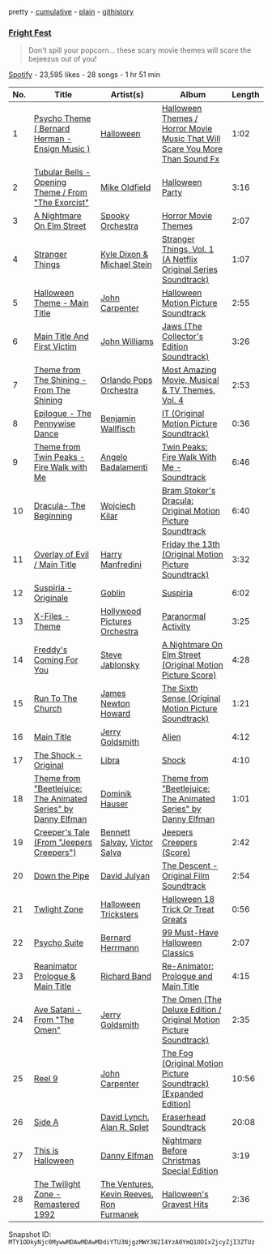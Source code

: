 pretty - [cumulative](/playlists/cumulative/37i9dQZF1DX6dCTsdzLHOw.md) - [plain](/playlists/plain/37i9dQZF1DX6dCTsdzLHOw) - [githistory](https://github.githistory.xyz/mackorone/spotify-playlist-archive/blob/main/playlists/plain/37i9dQZF1DX6dCTsdzLHOw)

### [Fright Fest](https://open.spotify.com/playlist/37i9dQZF1DX6dCTsdzLHOw)

> Don't spill your popcorn..\. these scary movie themes will scare the bejeezus out of you!

[Spotify](https://open.spotify.com/user/spotify) - 23,595 likes - 28 songs - 1 hr 51 min

| No. | Title | Artist(s) | Album | Length |
|---|---|---|---|---|
| 1 | [Psycho Theme \( Bernard Herman \- Ensign Music \)](https://open.spotify.com/track/40cXtLMqZo33qFeY2uVhFn) | [Halloween](https://open.spotify.com/artist/5Ure3b6cjh5Gk29qg82eym) | [Halloween Themes / Horror Movie Music That Will Scare You More Than Sound Fx](https://open.spotify.com/album/0ZbEWtaLdNW3MNbeFf7ZVf) | 1:02 |
| 2 | [Tubular Bells \- Opening Theme / From "The Exorcist"](https://open.spotify.com/track/2hJyhHWeDrnTuy24TtD4sd) | [Mike Oldfield](https://open.spotify.com/artist/562Od3CffWedyz2BbeYWVn) | [Halloween Party](https://open.spotify.com/album/1AQGra8TF7PX94whCy7tsY) | 3:16 |
| 3 | [A Nightmare On Elm Street](https://open.spotify.com/track/6St1IyTh829WEWRP1wXVXc) | [Spooky Orchestra](https://open.spotify.com/artist/2UBjlPiaNy9vMWp3mabXTW) | [Horror Movie Themes](https://open.spotify.com/album/6Chs33S4yeaFZn5HDI6g5S) | 2:07 |
| 4 | [Stranger Things](https://open.spotify.com/track/0kwuKfWntoGh0EWyYb7Mpf) | [Kyle Dixon & Michael Stein](https://open.spotify.com/artist/00oL7zWxmWveTsKF7DnIRd) | [Stranger Things, Vol\. 1 \(A Netflix Original Series Soundtrack\)](https://open.spotify.com/album/1puplOrvmUGoq2VxsB0ENJ) | 1:07 |
| 5 | [Halloween Theme \- Main Title](https://open.spotify.com/track/7swocJUCUWTCiRUAU9oerC) | [John Carpenter](https://open.spotify.com/artist/0hxQtmgWiPtEsDPeIuKxXq) | [Halloween Motion Picture Soundtrack](https://open.spotify.com/album/1eA3cq4WvDR4yVKChvZewP) | 2:55 |
| 6 | [Main Title And First Victim](https://open.spotify.com/track/1g10rYqM3jJQsWRnXCFcx7) | [John Williams](https://open.spotify.com/artist/3dRfiJ2650SZu6GbydcHNb) | [Jaws \(The Collector's Edition Soundtrack\)](https://open.spotify.com/album/6qUytVWmtw4xh2tjCv39GE) | 3:26 |
| 7 | [Theme from The Shining \- From The Shining](https://open.spotify.com/track/45EsuvNDt2juEytk79BZkB) | [Orlando Pops Orchestra](https://open.spotify.com/artist/5XH7RieKeVpt2zcr1yOMaS) | [Most Amazing Movie, Musical & TV Themes, Vol\. 4](https://open.spotify.com/album/6D5CjrqVr40B0wjL1Mf904) | 2:53 |
| 8 | [Epilogue \- The Pennywise Dance](https://open.spotify.com/track/3UJWTHeEruyf2rWAf518hf) | [Benjamin Wallfisch](https://open.spotify.com/artist/2xOp0rCDPAmYqnL2UFbaDY) | [IT \(Original Motion Picture Soundtrack\)](https://open.spotify.com/album/5tVCAKqFXuBvDMO5Jh3dZF) | 0:36 |
| 9 | [Theme from Twin Peaks \- Fire Walk with Me](https://open.spotify.com/track/6ov87ZmFzA62REV8KrbWXj) | [Angelo Badalamenti](https://open.spotify.com/artist/3Eeb1U0VJTDaFpBHV4DmHl) | [Twin Peaks: Fire Walk With Me \- Soundtrack](https://open.spotify.com/album/7KTThkarRqhJX5DVkDOo7Z) | 6:46 |
| 10 | [Dracula\- The Beginning](https://open.spotify.com/track/00De7REGurYkmfrKAh6CU1) | [Wojciech Kilar](https://open.spotify.com/artist/6McH9ZlRL24gW6Bt4fpqad) | [Bram Stoker's Dracula: Original Motion Picture Soundtrack](https://open.spotify.com/album/4WDRuinnAhb1taYx3RNAxr) | 6:40 |
| 11 | [Overlay of Evil / Main Title](https://open.spotify.com/track/1bBvch0ad2VfBuPUXJTV8I) | [Harry Manfredini](https://open.spotify.com/artist/7JDEsW5jacLggSSdqqWpdu) | [Friday the 13th \(Original Motion Picture Soundtrack\)](https://open.spotify.com/album/5pI4R0WAaQLHywFINSqaHl) | 3:32 |
| 12 | [Suspiria \- Originale](https://open.spotify.com/track/0DrihQ3QVHvYbdpPKCUmoN) | [Goblin](https://open.spotify.com/artist/7H92g6n1BvyzvQwaERZKZl) | [Suspiria](https://open.spotify.com/album/66X1aX8OnQZROjTlxHWYtg) | 6:02 |
| 13 | [X\-Files \- Theme](https://open.spotify.com/track/67AxhHs7ur6AlOkx95hZRh) | [Hollywood Pictures Orchestra](https://open.spotify.com/artist/0YuFB8lqApvW7rZMm9gSjU) | [Paranormal Activity](https://open.spotify.com/album/7HuR76g5Rpg6vWaFhNB0Go) | 3:25 |
| 14 | [Freddy's Coming For You](https://open.spotify.com/track/5jYaqMXbUXyUk9VQgOWR4K) | [Steve Jablonsky](https://open.spotify.com/artist/5Il8YjuVAWkWNH2xgjFMpF) | [A Nightmare On Elm Street \(Original Motion Picture Score\)](https://open.spotify.com/album/2zlfecPiJHlK9pBWOQNQVf) | 4:28 |
| 15 | [Run To The Church](https://open.spotify.com/track/1F3yUGDxCfGH9Zx3KePnmK) | [James Newton Howard](https://open.spotify.com/artist/2M4eNCvV3CJUswavkhAQg2) | [The Sixth Sense \(Original Motion Picture Soundtrack\)](https://open.spotify.com/album/1Cdpyr3pRNtiErT7QRbOxI) | 1:21 |
| 16 | [Main Title](https://open.spotify.com/track/4Rhue1CTPr3n1P3Zs0jPwU) | [Jerry Goldsmith](https://open.spotify.com/artist/7t8q7ikEtcPNtoaKAm9Vu6) | [Alien](https://open.spotify.com/album/2ubcKYeOHGJ5UHHNBAuaKb) | 4:12 |
| 17 | [The Shock \- Original](https://open.spotify.com/track/5dBCwVCqra4ld5e0mXKI84) | [Libra](https://open.spotify.com/artist/40TMqq78lcuRecnDO2PaYG) | [Shock](https://open.spotify.com/album/2Za0FtIVPP7xQI1IxyK9NP) | 4:10 |
| 18 | [Theme from "Beetlejuice: The Animated Series" by Danny Elfman](https://open.spotify.com/track/1r8fZ2HxjBWDEvs7lqXWAJ) | [Dominik Hauser](https://open.spotify.com/artist/4MTfVjZzx72caVcbCjUK73) | [Theme from "Beetlejuice: The Animated Series" by Danny Elfman](https://open.spotify.com/album/13wjqvHMQ6xDJ0JpEHWvln) | 1:01 |
| 19 | [Creeper's Tale \(From "Jeepers Creepers"\)](https://open.spotify.com/track/3q7ssMXeWyeoPyTGsqOUpO) | [Bennett Salvay](https://open.spotify.com/artist/1lWGijAqSCPZNmxnq1Yv9O), [Victor Salva](https://open.spotify.com/artist/1BID9hmfIGrMMfjMLPByDU) | [Jeepers Creepers \(Score\)](https://open.spotify.com/album/1tDx9id2MipEJLN5MVYhHk) | 2:42 |
| 20 | [Down the Pipe](https://open.spotify.com/track/5HhLdKwIy2ZpuX8yjZpWm6) | [David Julyan](https://open.spotify.com/artist/1zkJxFjrO1fE8teyro4C3I) | [The Descent \- Original Film Soundtrack](https://open.spotify.com/album/4vBUedgDbjIGu2El09pwBJ) | 2:54 |
| 21 | [Twlight Zone](https://open.spotify.com/track/6WjHCLbxvuab3pd5JvOKU9) | [Halloween Tricksters](https://open.spotify.com/artist/2EghgP7EJUPg82OPWMZM9P) | [Halloween 18 Trick Or Treat Greats](https://open.spotify.com/album/0xN2Y2GiDdW6uT4AlgXzDE) | 0:56 |
| 22 | [Psycho Suite](https://open.spotify.com/track/2AfA142FyTrSA58SArYR5r) | [Bernard Herrmann](https://open.spotify.com/artist/5bUj39bg0zEbRzjUEISMG9) | [99 Must\-Have Halloween Classics](https://open.spotify.com/album/0b9hNMy12w8qGs8eYNwM1L) | 2:07 |
| 23 | [Reanimator Prologue & Main Title](https://open.spotify.com/track/6w8V10yvjN3cU9iqJYwXqq) | [Richard Band](https://open.spotify.com/artist/0TXK10MEUmsJGH4lMosMiT) | [Re\-Animator: Prologue and Main Title](https://open.spotify.com/album/2HNiURAevNka5UetR9us36) | 4:15 |
| 24 | [Ave Satani \- From "The Omen"](https://open.spotify.com/track/2n2Uugl3wR9s2pYjIKbbL9) | [Jerry Goldsmith](https://open.spotify.com/artist/7t8q7ikEtcPNtoaKAm9Vu6) | [The Omen \(The Deluxe Edition / Original Motion Picture Soundtrack\)](https://open.spotify.com/album/4mt098QxrMToyd5GIbJzdm) | 2:35 |
| 25 | [Reel 9](https://open.spotify.com/track/1Y61rEEjZfAoM19LA2UTkQ) | [John Carpenter](https://open.spotify.com/artist/0hxQtmgWiPtEsDPeIuKxXq) | [The Fog \(Original Motion Picture Soundtrack\) \[Expanded Edition\]](https://open.spotify.com/album/4fxuoOfryOYbq6UXsb0Ani) | 10:56 |
| 26 | [Side A](https://open.spotify.com/track/4hRKUei7qAK1kOth7cPaim) | [David Lynch](https://open.spotify.com/artist/2Gu6Q05ExIGwHTF43kqLBI), [Alan R\. Splet](https://open.spotify.com/artist/55AfCsXWthqoG9dDIGqVrD) | [Eraserhead Soundtrack](https://open.spotify.com/album/0dWqp2IrTBMumfADclgSJz) | 20:08 |
| 27 | [This is Halloween](https://open.spotify.com/track/1CYjYSg9sdtbBoxSf8uhFD) | [Danny Elfman](https://open.spotify.com/artist/5qBZETtyzfYnXOobDXbmcD) | [Nightmare Before Christmas Special Edition](https://open.spotify.com/album/32hXKuDkMnpQaOI67xQj86) | 3:19 |
| 28 | [The Twilight Zone \- Remastered 1992](https://open.spotify.com/track/2pdqaNUADr4vkmml8wveJd) | [The Ventures](https://open.spotify.com/artist/2GaayiIs1kcyNqRXQuzp35), [Kevin Reeves](https://open.spotify.com/artist/3hXPNhCTXeyEnwwrXHpMNC), [Ron Furmanek](https://open.spotify.com/artist/7LrLiL3hiy4IDwbWH29vnG) | [Halloween's Gravest Hits](https://open.spotify.com/album/7I2eOFPEM14Yjh9cOPlYOh) | 2:36 |

Snapshot ID: `MTY1ODkyNjc0MywwMDAwMDAwMDdiYTU3NjgzMWY3N2I4YzA0YmQ1ODIxZjcyZjI3ZTUz`
